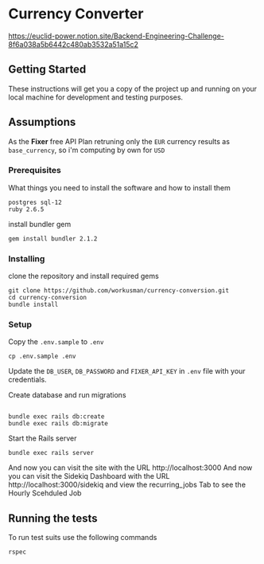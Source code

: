 # Currency Converter
https://euclid-power.notion.site/Backend-Engineering-Challenge-8f6a038a5b6442c480ab3532a51a15c2

## Getting Started
These instructions will get you a copy of the project up and running on your local machine for development and testing purposes.

## Assumptions
As the **Fixer** free API Plan retruning only the `EUR` currency results as `base_currency`, so i'm computing by own for `USD`
### Prerequisites
What things you need to install the software and how to install them
```
postgres sql-12
ruby 2.6.5
```
install bundler gem
```
gem install bundler 2.1.2
```
### Installing
clone the repository and install required gems
```
git clone https://github.com/workusman/currency-conversion.git
cd currency-conversion
bundle install
```
### Setup
Copy the `.env.sample` to `.env`

```
cp .env.sample .env
```
Update the `DB_USER`, `DB_PASSWORD` and `FIXER_API_KEY` in `.env` file with your credentials.

Create database and run migrations
```

bundle exec rails db:create
bundle exec rails db:migrate
```
Start the Rails server
```
bundle exec rails server
```
And now you can visit the site with the URL http://localhost:3000
And now you can visit the Sidekiq Dashboard with the URL http://localhost:3000/sidekiq and view the recurring_jobs Tab to see the Hourly Scehduled Job

## Running the tests
To run test suits use the following commands
```
rspec
```
